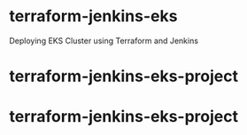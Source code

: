 # terraform-jenkins-eks
Deploying EKS Cluster using Terraform and Jenkins
# terraform-jenkins-eks-project
# terraform-jenkins-eks-project
